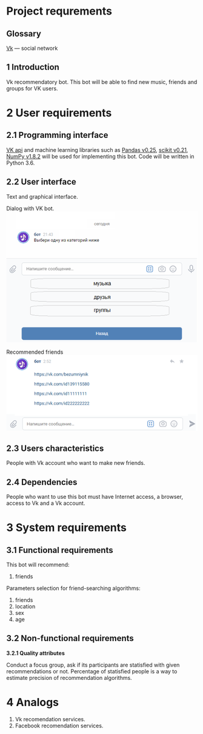 
# Project requrements
## Glossary
[Vk](http://vk.com) — social network
## 1 Introduction

Vk recommendatory bot. This bot will be able to find new music, friends and groups for VK users.
# 2 User requirements
## 2.1 Programming interface
[VK api](https://pypi.org/project/vk-api/) and machine learning libraries such as [Pandas v0.25](https://pandas.pydata.org/), [scikit v0.21](https://scikit-learn.org/stable/), [NumPy v1.8.2](https://numpy.org/) will be used for implementing this bot. Code will be written in Python 3.6.
## 2.2 User interface
Text and graphical interface. 

Dialog with VK bot.
![GitHub Logo](/Mockups/UI.png)

Recommended friends
![GitHub Logo](/Mockups/friends.png)

## 2.3 Users characteristics
People with Vk account who want to make new friends.

## 2.4 Dependencies
People who want to use this bot must have
Internet access, a browser, access to Vk and a Vk account.
# 3 System requirements
## 3.1 Functional requirements
This bot will recommend:
1. friends


Parameters selection for friend-searching algorithms:
1. friends
2. location
3. sex
4. age


## 3.2 Non-functional requirements
**3.2.1 Quality attributes**

Conduct a focus group, ask if its participants are statisfied with given recommendations or not. Percentage of statisfied people is a way to estimate precision of recommendation algorithms.

# 4 Analogs
1. Vk recomendation services.
2. Facebook recomendation services.
